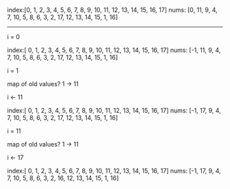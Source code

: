 index:[0,  1, 2, 3, 4,  5, 6, 7, 8, 9, 10, 11, 12, 13, 14, 15, 16, 17]
nums: [0, 11, 9, 4, 7, 10, 5, 8, 6, 3,  2, 17, 12, 13, 14, 15,  1, 16]

---

i = 0

index:[ 0,  1, 2, 3, 4,  5, 6, 7, 8, 9, 10, 11, 12, 13, 14, 15, 16, 17]
nums: [-1, 11, 9, 4, 7, 10, 5, 8, 6, 3,  2, 17, 12, 13, 14, 15,  1, 16]

i = 1

map of old values?
1 -> 11

i <- 11

index:[ 0,  1, 2, 3, 4,  5, 6, 7, 8, 9, 10, 11, 12, 13, 14, 15, 16, 17]
nums: [-1, 17, 9, 4, 7, 10, 5, 8, 6, 3,  2, 17, 12, 13, 14, 15,  1, 16]

i = 11

map of old values?
1 -> 11

i <- 17

index:[ 0,  1, 2, 3, 4,  5, 6, 7, 8, 9, 10, 11, 12, 13, 14, 15, 16, 17]
nums: [-1, 17, 9, 4, 7, 10, 5, 8, 6, 3,  2, 16, 12, 13, 14, 15,  1, 16]


